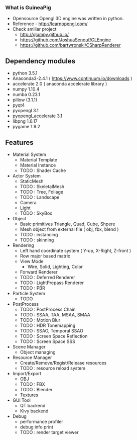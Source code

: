 ### What is GuineaPig
* Opensource Opengl 3D engine was written in python.
* Reference - http://learnopengl.com/
* Check smiliar project
    - http://glumpy.github.io/
    - https://github.com/JoshuaSenouf/GLEngine
    - https://github.com/bartwronski/CSharpRenderer

## Dependency modules
 - python 3.5.1
 - Anaconda3-2.4.1 ( https://www.continuum.io/downloads )
 - accelerate 2.0 ( anaconda accelerate library )
 - numpy 1.10.4
 - numba 0.23.1
 - pillow (3.1.1)
 - pyqt4
 - pyopengl 3.1
 - pyopengl_accelerate 3.1
 - libpng 1.6.17
 - pygame 1.9.2

## Features
* Material System
    - Material Template
    - Material Instance
    - TODO : Shader Cache
* Actor System
    - StaticMesh
    - TODO : SkeletalMesh
    - TODO : Tree, Foliage
    - TODO : Landscape
    - Camera
    - Light
    - TODO : SkyBox
* Object
    - Basic primitives Triangle, Quad, Cube, Shpere
    - Mesh object from external file ( obj, fbx, blend )
    - TODO : instancing
    - TODO : skinning
* Rendering
    - Left hand coordinate system ( Y-up, X-Right, Z-front )
    - Row major based matrix
    - View Mode
        - Wire, Solid, Lighting, Color
    - Forward Renderer
    - TODO : Deferred Renderer
    - TODO : LightPrepass Renderer
    - TODO : PBR
* Particle System
    - TODO
* PostProcess
    - TODO : PostProcess Chain
    - TODO : SSAA, TAA, MSAA, SMAA
    - TODO : Motion Blur
    - TODO : HDR Tonemapping
    - TODO : SSAO, Temporal SSAO
    - TODO : Screen Space Reflection
    - TODO : Screen Space SSS
* Scene Manager
    - Object managing
* Resource Manager
    - Create/Remove/Regist/Release resources
    - TODO : resource reload system
* Import/Export
    - OBJ
    - TODO : FBX
    - TODO : Blender
    - Textures
* GUI Tool
    - QT backend
    - Kivy backend
* Debug
    - performance profiler
    - debug info print
    - TODO : render target viewer
